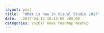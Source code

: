 ```yaml
---
layout: post
title:  "What is new in Visual Studio 2017"
date:   2017-04-13 18:15:00 +00:00
categories: vs2017 news roadmap meetup
---
```


